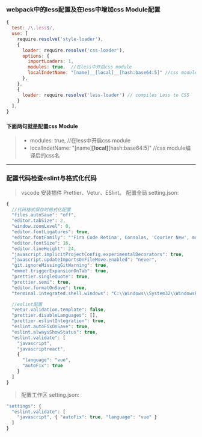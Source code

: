 ### webpack中的less配置及在less中增加css Module配置
```javascript
{
  test: /\.less$/,
  use: [
    require.resolve('style-loader'),
    {
      loader: require.resolve('css-loader'),
      options: {
        importLoaders: 1,
        modules: true,  //在less中开启css module
        localIndetName: "[name]__[local]__[hash:base64:5]" //css module编译后的css名
      },
    },
    {
      loader: require.resolve('less-loader') // compiles Less to CSS
    }
  ],
}
```     
#### 下面两句就是配置css Module
> - modules: true,  //在less中开启css module
>  - localIndetName: "[name]__[local]__[hash:base64:5]" //css module编译后的css名


----

### 配置代码检查eslint与格式化代码
> vscode 安装插件 Prettier、Vetur、ESlint。
> 配置全局 setting.json:
```javascript
{
  //代码格式保存时格式化配置
  "files.autoSave": "off",
  "editor.tabSize": 2,
  "window.zoomLevel": 0,
  "editor.fontLigatures": true,
  "editor.fontFamily": "'Fira Code Retina', Consolas, 'Courier New', monospace",
  "editor.fontSize": 16,
  "editor.lineHeight": 24,
  "javascript.implicitProjectConfig.experimentalDecorators": true,
  "javascript.updateImportsOnFileMove.enabled": "never",
  "git.ignoreMissingGitWarning": true,
  "emmet.triggerExpansionOnTab": true,
  "prettier.singleQuote": true,
  "prettier.semi": true,
  "editor.formatOnSave": true,
  "terminal.integrated.shell.windows": "C:\\Windows\\System32\\WindowsPowerShell\\v1.0\\powershell.exe",

  //eslint配置
  "vetur.validation.template": false,
  "prettier.disableLanguages": [],
  "prettier.eslintIntegration": true,
  "eslint.autoFixOnSave": true,
  "eslint.alwaysShowStatus": true,
  "eslint.validate": [
    "javascript",
    "javascriptreact",
    {
      "language": "vue",
      "autoFix": true
    }
  ]
}
```

> 配置工作区 setting.json:
```javascript
"settings": {
  "eslint.validate": [
    "javascript", { "autoFix": true, "language": "vue" }
  ]
}
```
